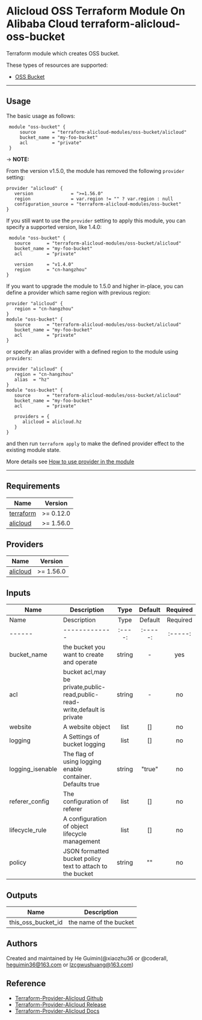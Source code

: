 Alicloud OSS Terraform Module On Alibaba Cloud 
terraform-alicloud-oss-bucket
=====================================================================

Terraform module which creates OSS bucket.

These types of resources are supported:

* [OSS Bucket](https://www.terraform.io/docs/providers/alicloud/r/oss_bucket.html)

--------------------

Usage
-----
The basic usage as follows:
```hcl
 module "oss-bucket" {
     source      = "terraform-alicloud-modules/oss-bucket/alicloud"
     bucket_name = "my-foo-bucket"
     acl         = "private"
 }
```

-> **NOTE:**

From the version v1.5.0, the module has removed the following `provider` setting:

```hcl
provider "alicloud" {
   version              = ">=1.56.0"
   region               = var.region != "" ? var.region : null
   configuration_source = "terraform-alicloud-modules/oss-bucket"
}
```

If you still want to use the `provider` setting to apply this module, you can specify a supported version, like 1.4.0:

```hcl
 module "oss-bucket" {
   source      = "terraform-alicloud-modules/oss-bucket/alicloud"
   bucket_name = "my-foo-bucket"
   acl         = "private"

   version     = "v1.4.0"
   region      = "cn-hangzhou"
}
```

If you want to upgrade the module to 1.5.0 and higher in-place, you can define a provider which same region with 
previous region:

```hcl
provider "alicloud" {
   region = "cn-hangzhou"
}
module "oss-bucket" {
   source      = "terraform-alicloud-modules/oss-bucket/alicloud"
   bucket_name = "my-foo-bucket"
   acl         = "private"
}
```
or specify an alias provider with a defined region to the module using `providers`:

```hcl
provider "alicloud" {
   region = "cn-hangzhou"
   alias  = "hz"
}
module "oss-bucket" {
   source      = "terraform-alicloud-modules/oss-bucket/alicloud"
   bucket_name = "my-foo-bucket"
   acl         = "private"

   providers = {
      alicloud = alicloud.hz
   }
}
```

and then run `terraform apply` to make the defined provider effect to the existing module state.

More details see [How to use provider in the module](https://www.terraform.io/docs/language/modules/develop/providers.html#passing-providers-explicitly)

----------------------
## Requirements

| Name | Version |
|------|---------|
| <a name="requirement_terraform"></a> [terraform](#requirement\_terraform) | >= 0.12.0 |
| <a name="requirement_alicloud"></a> [alicloud](#requirement\_alicloud) | >= 1.56.0 |

## Providers

| Name | Version |
|------|---------|
| <a name="provider_alicloud"></a> [alicloud](#provider\_alicloud) | >= 1.56.0 |

## Inputs

| Name | Description | Type | Default | Required |
|------|-------------|:----:|:-----:|:-----:|
| Name | Description | Type | Default | Required |
|------|-------------|:----:|:-----:|:-----:|
| bucket_name | the bucket you want to create and operate | string | - | yes |
| acl | bucket acl,may be private,public-read,public-read-write,default is private | string | - | no |
| website | A website object | list | [] | no |
| logging | A Settings of bucket logging  | list | [] | no |
| logging_isenable | The flag of using logging enable container. Defaults true  | string | "true" | no |
| referer_config | The configuration of referer  | list | [] | no |
| lifecycle_rule | A configuration of object lifecycle management | list | [] | no |
| policy | JSON formatted bucket policy text to attach to the bucket | string | "" | no |


## Outputs

| Name | Description |
|------|-------------|
| this_oss_bucket_id | the name of the bucket |

Authors
-------
Created and maintained by He Guimin(@xiaozhu36 or @coderall, heguimin36@163.com or lzcgwushuang@163.com)

Reference
---------
* [Terraform-Provider-Alicloud Github](https://github.com/aliyun/terraform-provider-alicloud)
* [Terraform-Provider-Alicloud Release](https://releases.hashicorp.com/terraform-provider-alicloud/)
* [Terraform-Provider-Alicloud Docs](https://registry.terraform.io/providers/aliyun/alicloud/latest/docs)
